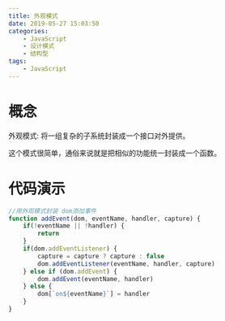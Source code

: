 ```yaml
---
title: 外观模式
date: 2019-05-27 15:03:50
categories: 
    - JavaScript
    - 设计模式
    - 结构型
tags: 
    - JavaScript
---
```



# 概念
外观模式: 将一组复杂的子系统封装成一个接口对外提供。

这个模式很简单，通俗来说就是把相似的功能统一封装成一个函数。

<!-- more -->

# 代码演示
```js 
//用外观模式封装 dom添加事件
function addEvent(dom, eventName, handler, capture) {
    if(!eventName || !handler) {
        return
    }
    if(dom.addEventListener) {
        capture = capture ? capture : false
        dom.addEventListener(eventName, handler, capture)
    } else if (dom.addEvent) {
        dom.addEvent(eventName, handler)
    } else {
        dom[`on${eventName}`] = handler
    }
}
```